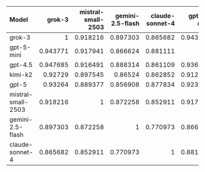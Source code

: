 | Model              |   grok-3 |   mistral-small-2503 |   gemini-2.5-flash |   claude-sonnet-4 |   gpt-5-mini |    gpt-5 |   gpt-4.5 |   kimi-k2 |     SUM |
|:-------------------|---------:|---------------------:|-------------------:|------------------:|-------------:|---------:|----------:|----------:|--------:|
| grok-3             | 1        |             0.918216 |           0.897303 |          0.865682 |     0.943771 | 0.93264  |  0.947685 |  0.92729  | 7.43259 |
| gpt-5-mini         | 0.943771 |             0.917941 |           0.866624 |          0.881111 |     1        | 0.923779 |  0.936633 |  0.912623 | 7.38248 |
| gpt-4.5            | 0.947685 |             0.916491 |           0.888314 |          0.861109 |     0.936633 | 0.903951 |  1        |  0.921209 | 7.37539 |
| kimi-k2            | 0.92729  |             0.897545 |           0.86524  |          0.862852 |     0.912623 | 0.921215 |  0.921209 |  1        | 7.30798 |
| gpt-5              | 0.93264  |             0.889377 |           0.856908 |          0.877834 |     0.923779 | 1        |  0.903951 |  0.921215 | 7.3057  |
| mistral-small-2503 | 0.918216 |             1        |           0.872258 |          0.852911 |     0.917941 | 0.889377 |  0.916491 |  0.897545 | 7.26474 |
| gemini-2.5-flash   | 0.897303 |             0.872258 |           1        |          0.770973 |     0.866624 | 0.856908 |  0.888314 |  0.86524  | 7.01762 |
| claude-sonnet-4    | 0.865682 |             0.852911 |           0.770973 |          1        |     0.881111 | 0.877834 |  0.861109 |  0.862852 | 6.97247 |